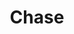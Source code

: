 ---
title: Chase

firstName: Chase
lastName: Wheeler

position: Tattooer/Owner

imageColor: /img/chase_color.jpg
imageBw: /img/chase_bw.jpg

weight: 0


imageProfile: /img/chase_profile.jpg
igProfile: chasewheelertattoo
fbProfile: chasewheelertattoo

social:
    - type: icons-facebook
      link: https://www.facebook.com/chasewheelertattoos/
    - type: icons-instagram
      link: https://www.instagram.com/chasewheelertattoo/
bio: 
  type: Tattooing
  since: 2006
  inspired: I am really lucky to be able to do tattoos for a living. I have loved doing art for as long as I can remember. The opportunity to make art that patrons can wear for the rest of their lives is why I do what I do. 
  specializes: I don't specialize in any one style of tattooing. My mom taught me how to draw as a kid, and since then I have worked on lots of different styles. While I don't speicalize in any particular style my favorite I really enjoy traditional tattoos because of their bold color and design.  
  firstTattoo: One of my favorite tattoos is a panther that I got on my right shoulder by Richard Stell. When I got this tattoo I wasn't even very interested in panthers, but I saw how he did panthers and decided that I wanted one. 
  outside: Outside of tattooing I like drawing and painting when I have time, but my main priority outside of the shop is spending time with my family.
---